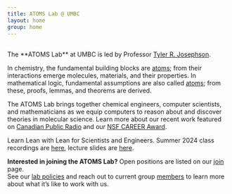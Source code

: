 ```yaml
---
title: ATOMS Lab @ UMBC
layout: home
group: home
---
```

<br>
The **ATOMS Lab** at UMBC is led by Professor <a target="_blank" href="https://cbee.umbc.edu/josephson/">Tyler R. Josephson</a>. <br>

In chemistry, the fundamental building blocks are <a target="_blank" href="https://en.wikipedia.org/wiki/Atom"> atoms</a>; from their interactions emerge molecules, materials, and their properties. In mathematical logic, fundamental assumptions are also called <a target="_blank" href="https://en.wikipedia.org/wiki/Atomic_formula"> atoms</a>; from these, proofs, lemmas, and theorems are derived. <br>

The ATOMS Lab brings together chemical engineers, computer scientists, and mathematicians as we equip computers to reason about and discover theories in molecular science. Learn more about our recent work featured on <a target="_blank" href="https://www.cbc.ca/radio/quirks/artificial-intelligence-ai-scientist-1.6811085"> Canadian Public Radio</a> and our <a target="_blank" href="https://umbc.edu/stories/tyler-josephson-wins-nsf-career-award-ai/"> NSF CAREER Award</a>.

Learn Lean with Lean for Scientists and Engineers. Summer 2024 class recordings are <a target="_blank" href="https://www.youtube.com/watch?v=s9Dyiu4S4vA&list=PLX21uJ4UfpF43NExUcPcAEgnzV58x_26l"> here</a>, lecture slides are <a target="_blank" href="https://github.com/ATOMSLab/LFSE2024/tree/master/Lecture%20Slides"> here</a>.

**Interested in joining the ATOMS Lab?**
Open positions are listed on our <a target="_blank" href="{{ site.url }}/join"> join</a> page. <br>
See our <a target="_blank" href="/static/docs/ATOMS_Lab_Policies.pdf">lab policies</a> and 
reach out to current group <a target="_blank" href="{{ site.url }}/members"> members</a> to learn more about what it’s like to work with us.
